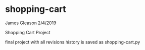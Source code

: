 # shopping-cart
James Gleason
2/4/2019

Shopping Cart Project

final project with all revisions history is saved as shopping-cart.py


